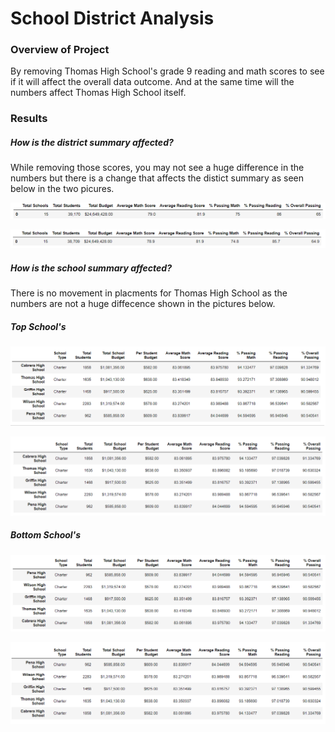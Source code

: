 # School District Analysis

### Overview of Project

By removing Thomas High School's grade 9 reading and math scores to see if it will affect the overall data outcome. And at the same time will the numbers affect Thomas High School itself.

### Results

##### How is the district summary affected?
While removing those scores, you may not see a huge difference in the numbers but there is a change that affects the distict summary as seen below in the two picures.

![Orginal Numbers](https://github.com/Cooofy/School_District_Analysis/blob/main/District%20Summary%20-%20Module%20Picture.png)

![Removed Numbers](https://github.com/Cooofy/School_District_Analysis/blob/main/District%20Summary%20-%20Challenge%20Picture.png)

##### How is the school summary affected?
There is no movement in placments for Thomas High School as the numbers are not a huge diffecence shown in the pictures below.

##### Top School's
![Orginal Numbers](https://github.com/Cooofy/School_District_Analysis/blob/main/Top%20School%20Summary%20-%20Module%20Picture.PNG)

![Removed Numbers](https://github.com/Cooofy/School_District_Analysis/blob/main/Top%20School%20Summary%20-%20Challenge%20Picture.PNG)

##### Bottom School's
![Orginal Numbers](https://github.com/Cooofy/School_District_Analysis/blob/main/Bottom%20School%20Summary%20-%20Module%20Picture.PNG)

![Removed Numbers](https://github.com/Cooofy/School_District_Analysis/blob/main/Bottom%20School%20Summary%20-%20Challenge%20Picture.PNG)
